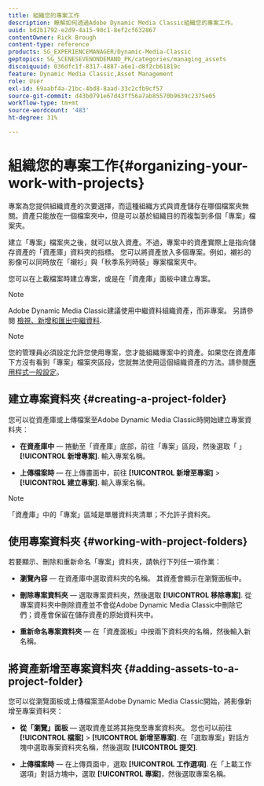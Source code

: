 ```yaml
---
title: 組織您的專案工作
description: 瞭解如何透過Adobe Dynamic Media Classic組織您的專案工作。
uuid: bd2b1792-e2d9-4a15-90c1-8ef2cf632867
contentOwner: Rick Brough
content-type: reference
products: SG_EXPERIENCEMANAGER/Dynamic-Media-Classic
geptopics: SG_SCENESEVENONDEMAND_PK/categories/managing_assets
discoiquuid: 036dfc1f-8317-4887-a6e1-d8f2cb61819c
feature: Dynamic Media Classic,Asset Management
role: User
exl-id: 69aabf4a-21bc-4bd8-8aad-33c2cfb9cf57
source-git-commit: d43b0791e67d43ff56a7ab85570b9639c2375e05
workflow-type: tm+mt
source-wordcount: '483'
ht-degree: 31%

---
```


# 組織您的專案工作{#organizing-your-work-with-projects}

專案為您提供組織資產的次要選擇，而這種組織方式與資產儲存在哪個檔案夾無關。資產只能放在一個檔案夾中，但是可以基於組織目的而複製到多個「專案」檔案夾。

建立「專案」檔案夾之後，就可以放入資產。不過，專案中的資產實際上是指向儲存資產的「資產庫」資料夾的指標。 您可以將資產放入多個專案。例如，襯衫的影像可以同時放在「襯衫」與「秋季系列時裝」專案檔案夾中。

您可以在上載檔案時建立專案，或是在「資產庫」面板中建立專案。

>[!NOTE]
>
>Adobe Dynamic Media Classic建議使用中繼資料組織資產，而非專案。 另請參閱 [檢視、新增和匯出中繼資料](viewing-adding-exporting-metadata.md).

>[!NOTE]
>
>您的管理員必須設定允許您使用專案，您才能組織專案中的資產。如果您在資產庫下方沒有看到「專案」檔案夾區段，您就無法使用這個組織資產的方法。請參閱[應用程式一般設定](application-setup.md#general-settings)。

## 建立專案資料夾 {#creating-a-project-folder}

您可以從資產庫或上傳檔案至Adobe Dynamic Media Classic時開始建立專案資料夾：

* **在資產庫中**  — 捲動至「資產庫」底部，前往「專案」區段，然後選取「 」 **[!UICONTROL 新增專案]**. 輸入專案名稱。

* **上傳檔案時**  — 在上傳畫面中，前往 **[!UICONTROL 新增至專案]** > **[!UICONTROL 建立專案]**. 輸入專案名稱。

>[!NOTE]
>
>「資產庫」中的「專案」區域是單層資料夾清單；不允許子資料夾。

## 使用專案資料夾 {#working-with-project-folders}

若要顯示、刪除和重新命名「專案」資料夾，請執行下列任一項作業：

* **瀏覽內容**  — 在資產庫中選取資料夾的名稱。 其資產會顯示在瀏覽面板中。

* **刪除專案資料夾**  — 選取專案資料夾，然後選取 **[!UICONTROL 移除專案]**. 從專案資料夾中刪除資產並不會從Adobe Dynamic Media Classic中刪除它們；資產會保留在儲存資產的原始資料夾中。

* **重新命名專案資料夾**  — 在「資產面板」中按兩下資料夾的名稱，然後輸入新名稱。

## 將資產新增至專案資料夾 {#adding-assets-to-a-project-folder}

您可以從瀏覽面板或上傳檔案至Adobe Dynamic Media Classic開始，將影像新增至專案資料夾：

* **從「瀏覽」面板**  — 選取資產並將其拖曳至專案資料夾。 您也可以前往 **[!UICONTROL 檔案]** > **[!UICONTROL 新增至專案]**. 在「選取專案」對話方塊中選取專案資料夾名稱，然後選取 **[!UICONTROL 提交]**.

* **上傳檔案時**  — 在上傳頁面中，選取 **[!UICONTROL 工作選項]**. 在「上載工作選項」對話方塊中，選取 **[!UICONTROL 專案]**，然後選取專案名稱。
